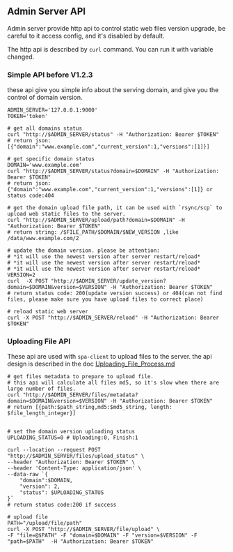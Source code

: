 ## Admin Server API

Admin server provide http api to control static web files version upgrade, be careful to it access config, and it's disabled by default.

The http api is described by `curl` command. You can run it with variable changed.
### Simple API before V1.2.3
these api give you simple info about the serving domain, and give you the control of domain version.
```shell
ADMIN_SERVER='127.0.0.1:9000' 
TOKEN='token'

# get all domains status
curl "http://$ADMIN_SERVER/status" -H "Authorization: Bearer $TOKEN"
# return json: [{"domain":"www.example.com","current_version":1,"versions":[1]}]

# get specific domain status
DOMAIN='www.example.com'
curl "http://$ADMIN_SERVER/status?domain=$DOMAIN" -H "Authorization: Bearer $TOKEN"
# return json: {"domain":"www.example.com","current_version":1,"versions":[1]} or status code:404

# get the domain upload file path, it can be used with `rsync/scp` to upload web static files to the server.
curl "http://$ADMIN_SERVER/upload/path?domain=$DOMAIN" -H "Authorization: Bearer $TOKEN"
# return string: /$FILE_PATH/$DOMAIN/$NEW_VERSION ,like /data/www.example.com/2

# update the domain version. please be attention:
# *it will use the newest version after server restart/reload*
# *it will use the newest version after server restart/reload*
# *it will use the newest version after server restart/reload*
VERSION=2
curl  -X POST "http://$ADMIN_SERVER/update_version?domain=$DOMAIN&version=$VERSION" -H "Authorization: Bearer $TOKEN"
# return status code: 200(update version success) or 404(can not find files, please make sure you have upload files to correct place)

# reload static web server
curl -X POST "http://$ADMIN_SERVER/reload" -H "Authorization: Bearer $TOKEN"
```

### Uploading File API
These api are used with `spa-client` to upload files to the server. the api design is described in the doc 
[Uploading_File_Process.md](design/Uploading_File_Process.md)

```shell
# get files metadata to prepare to upload file.
# this api will calculate all files md5, so it's slow when there are large number of files.
curl "http://$ADMIN_SERVER/files/metadata?domain=$DOMAIN&version=$VERSION" -H "Authorization: Bearer $TOKEN"
# return [{path:$path_string,md5:$md5_string, length: $file_length_integer}]


# set the domain version uploading status
UPLOADING_STATUS=0 # Uploading:0, Finish:1

curl --location --request POST "http://$ADMIN_SERVER/files/upload_status" \
--header "Authorization: Bearer $TOKEN" \
--header 'Content-Type: application/json' \
--data-raw `{
    "domain":$DOMAIN,
    "version": 2,
    "status": $UPLOADING_STATUS
}`
# return status code:200 if success 

# upload file
PATH="/upload/file/path"
curl -X POST "http://$ADMIN_SERVER/file/upload" \
-F "file=@$PATH" -F "domain=$DOMAIN" -F "version=$VERSION" -F "path=$PATH"  -H "Authorization: Bearer $TOKEN"
```
